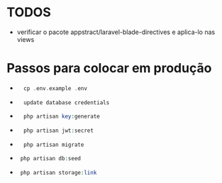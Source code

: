 # TODOS

- verificar o pacote appstract/laravel-blade-directives e aplica-lo nas views

# Passos para colocar em produção

* ```php 
    cp .env.example .env 
    ```
* ``` 
    update database credentials   
    ```
* ```php 
    php artisan key:generate        
    ```
* ```php 
    php artisan jwt:secret
    ```
* ```php 
    php artisan migrate 
    ```
* ```php 
   php artisan db:seed 
    ```
* ```php 
   php artisan storage:link 
    ```